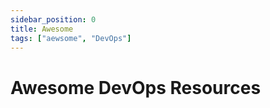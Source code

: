 ```yaml
---
sidebar_position: 0
title: Awesome
tags: ["aewsome", "DevOps"]
---
```


# Awesome DevOps Resources #
